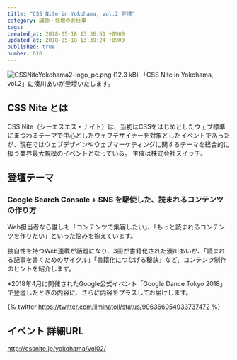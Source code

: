 ```yaml
---
title: "CSS Nite in Yokohama, vol.2 登壇"
category: 講師・登壇のお仕事
tags: 
created_at: 2018-05-18 13:36:51 +0900
updated_at: 2018-05-18 13:39:24 +0900
published: true
number: 610
---
```


![CSSNiteYokohama2-logo_pc.png (12.3 kB)](https://img.esa.io/uploads/production/attachments/3412/2018/05/18/7092/e9da6eee-36cd-48a9-b106-5c0b80879e2b.png)
「CSS Nite in Yokohama, vol.2」に湊川あいが登壇いたします。

## CSS Nite とは
CSS Nite（シーエスエス・ナイト）は、当初はCSSをはじめとしたウェブ標準にまつわるテーマで中心としたウェブデザイナーを対象としたイベントであったが、現在ではウェブデザインやウェブマーケティングに関するテーマを総合的に扱う業界最大規模のイベントとなっている。 主催は株式会社スイッチ。

## 登壇テーマ
### Google Search Console + SNS を駆使した、読まれるコンテンツの作り方
Web担当者なら誰しも「コンテンツで集客したい」、「もっと読まれるコンテンツを作りたい」といった悩みを抱えています。

独自性を持つWeb連載が話題になり、3冊が書籍化された湊川あいが、「読まれる記事を書くためのサイクル」「書籍化につなげる秘訣」など、コンテンツ制作のヒントを紹介します。

※2018年4月に開催されたGoogle公式イベント「Google Dance Tokyo 2018」で登壇したときの内容に、さらに内容をプラスしてお届けします。

{% twitter https://twitter.com/llminatoll/status/996366054933737472 %}

## イベント 詳細URL
http://cssnite.jp/yokohama/vol02/
